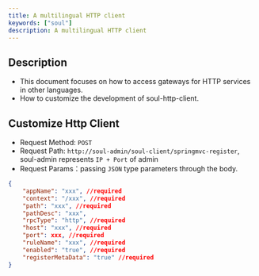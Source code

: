 ```yaml
---
title: A multilingual HTTP client
keywords: ["soul"]
description: A multilingual HTTP client
---
```


## Description

* This document focuses on how to access gateways for HTTP services in other languages.
* How to customize the development of soul-http-client.

## Customize Http Client

* Request Method: `POST`
* Request Path: `http://soul-admin/soul-client/springmvc-register`, soul-admin represents `IP + Port` of admin
* Request Params：passing `JSON` type parameters through the body.

```json
{
	"appName": "xxx", //required
	"context": "/xxx", //required
	"path": "xxx", //required
	"pathDesc": "xxx", 
	"rpcType": "http", //required
	"host": "xxx", //required
	"port": xxx, //required
	"ruleName": "xxx", //required
	"enabled": "true", //required
	"registerMetaData": "true" //required
}
```




